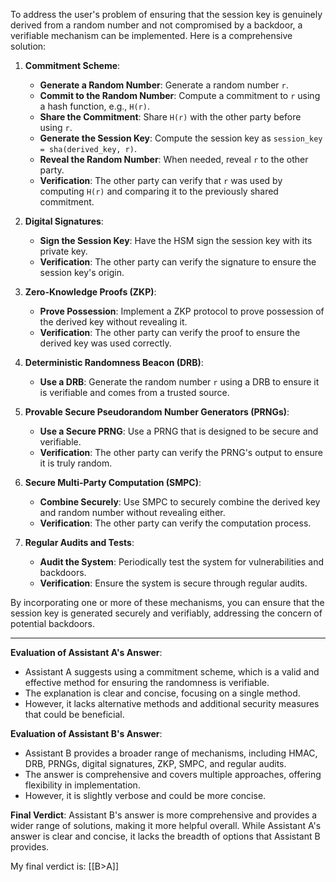 
To address the user's problem of ensuring that the session key is genuinely derived from a random number and not compromised by a backdoor, a verifiable mechanism can be implemented. Here is a comprehensive solution:

1. **Commitment Scheme**:
   - **Generate a Random Number**: Generate a random number `r`.
   - **Commit to the Random Number**: Compute a commitment to `r` using a hash function, e.g., `H(r)`.
   - **Share the Commitment**: Share `H(r)` with the other party before using `r`.
   - **Generate the Session Key**: Compute the session key as `session_key = sha(derived_key, r)`.
   - **Reveal the Random Number**: When needed, reveal `r` to the other party.
   - **Verification**: The other party can verify that `r` was used by computing `H(r)` and comparing it to the previously shared commitment.

2. **Digital Signatures**:
   - **Sign the Session Key**: Have the HSM sign the session key with its private key.
   - **Verification**: The other party can verify the signature to ensure the session key's origin.

3. **Zero-Knowledge Proofs (ZKP)**:
   - **Prove Possession**: Implement a ZKP protocol to prove possession of the derived key without revealing it.
   - **Verification**: The other party can verify the proof to ensure the derived key was used correctly.

4. **Deterministic Randomness Beacon (DRB)**:
   - **Use a DRB**: Generate the random number `r` using a DRB to ensure it is verifiable and comes from a trusted source.

5. **Provable Secure Pseudorandom Number Generators (PRNGs)**:
   - **Use a Secure PRNG**: Use a PRNG that is designed to be secure and verifiable.
   - **Verification**: The other party can verify the PRNG's output to ensure it is truly random.

6. **Secure Multi-Party Computation (SMPC)**:
   - **Combine Securely**: Use SMPC to securely combine the derived key and random number without revealing either.
   - **Verification**: The other party can verify the computation process.

7. **Regular Audits and Tests**:
   - **Audit the System**: Periodically test the system for vulnerabilities and backdoors.
   - **Verification**: Ensure the system is secure through regular audits.

By incorporating one or more of these mechanisms, you can ensure that the session key is generated securely and verifiably, addressing the concern of potential backdoors.

---

**Evaluation of Assistant A's Answer**:
- Assistant A suggests using a commitment scheme, which is a valid and effective method for ensuring the randomness is verifiable.
- The explanation is clear and concise, focusing on a single method.
- However, it lacks alternative methods and additional security measures that could be beneficial.

**Evaluation of Assistant B's Answer**:
- Assistant B provides a broader range of mechanisms, including HMAC, DRB, PRNGs, digital signatures, ZKP, SMPC, and regular audits.
- The answer is comprehensive and covers multiple approaches, offering flexibility in implementation.
- However, it is slightly verbose and could be more concise.

**Final Verdict**:
Assistant B's answer is more comprehensive and provides a wider range of solutions, making it more helpful overall. While Assistant A's answer is clear and concise, it lacks the breadth of options that Assistant B provides.

My final verdict is: [[B>A]]